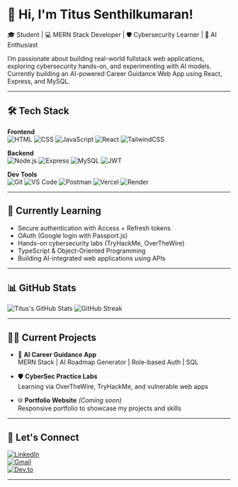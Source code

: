 # 👋 Hi, I'm Titus Senthilkumaran!

🎓 Student | 💻 MERN Stack Developer | 🛡️ Cybersecurity Learner | 🤖 AI Enthusiast

I’m passionate about building real-world fullstack web applications, exploring cybersecurity hands-on, and experimenting with AI models.  
Currently building an AI-powered Career Guidance Web App using React, Express, and MySQL.

---

## 🛠️ Tech Stack

**Frontend**  
![HTML](https://img.shields.io/badge/-HTML5-E34F26?logo=html5&logoColor=white)
![CSS](https://img.shields.io/badge/-CSS3-1572B6?logo=css3)
![JavaScript](https://img.shields.io/badge/-JavaScript-F7DF1E?logo=javascript&logoColor=black)
![React](https://img.shields.io/badge/-React-61DAFB?logo=react)
![TailwindCSS](https://img.shields.io/badge/-TailwindCSS-38B2AC?logo=tailwindcss)

**Backend**  
![Node.js](https://img.shields.io/badge/-Node.js-339933?logo=node.js)
![Express](https://img.shields.io/badge/-Express.js-000000?logo=express)
![MySQL](https://img.shields.io/badge/-MySQL-4479A1?logo=mysql)
![JWT](https://img.shields.io/badge/-JWT-black?logo=jsonwebtokens&logoColor=white)

**Dev Tools**  
![Git](https://img.shields.io/badge/-Git-F05032?logo=git)
![VS Code](https://img.shields.io/badge/-VSCode-007ACC?logo=visualstudiocode)
![Postman](https://img.shields.io/badge/-Postman-FF6C37?logo=postman)
![Vercel](https://img.shields.io/badge/-Vercel-000000?logo=vercel)
![Render](https://img.shields.io/badge/-Render-46E3B7?logo=render)

---

## 🌱 Currently Learning

- Secure authentication with Access + Refresh tokens
- OAuth (Google login with Passport.js)
- Hands-on cybersecurity labs (TryHackMe, OverTheWire)
- TypeScript & Object-Oriented Programming
- Building AI-integrated web applications using APIs

---

## 📊 GitHub Stats

![Titus's GitHub Stats](https://github-readme-stats.vercel.app/api?username=MR-Titus02&show_icons=true&theme=radical)
![GitHub Streak](https://streak-stats.demolab.com?user=MR-Titus02&theme=radical)

---

## 🧑‍💻 Current Projects

- 🎯 **AI Career Guidance App**  
  MERN Stack | AI Roadmap Generator | Role-based Auth | SQL

- 🛡️ **CyberSec Practice Labs**  
  Learning via OverTheWire, TryHackMe, and vulnerable web apps

- 🌐 **Portfolio Website** *(Coming soon)*  
  Responsive portfolio to showcase my projects and skills

---

## 🤝 Let's Connect

[![LinkedIn](https://img.shields.io/badge/-LinkedIn-blue?logo=linkedin&logoColor=white)](https://linkedin.com/in/your-link)  
[![Gmail](https://img.shields.io/badge/-Gmail-D14836?logo=gmail&logoColor=white)](mailto:titusroxsan@gmail.com)  
[![Dev.to](https://img.shields.io/badge/-Dev.to-000000?logo=dev.to&logoColor=white)](https://dev.to/your-profile)

---



